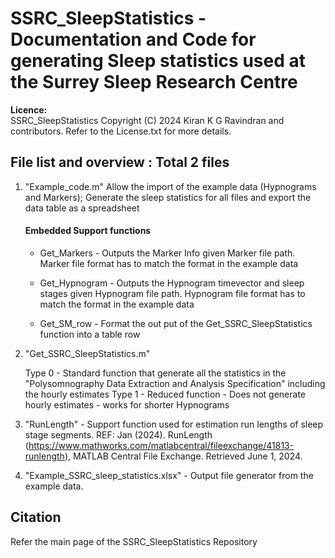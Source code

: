 # SSRC_SleepStatistics - Documentation and Code for generating Sleep statistics used at the Surrey Sleep Research Centre

**Licence:**  
SSRC_SleepStatistics Copyright (C) 2024 Kiran K G Ravindran and contributors. Refer to the License.txt for more details.

## File list and overview : Total 2 files
1. "Example_code.m" 
    Allow the import of the example data (Hypnograms and Markers); Generate the sleep statistics for all files and export the data table as a spreadsheet
    #### Embedded Support functions
    * Get_Markers - Outputs the Marker Info given Marker file path. Marker file format has to match the format in the example data

    * Get_Hypnogram - Outputs the Hypnogram timevector and sleep stages given Hypnogram file path. Hypnogram file format has to match the format in the example data

    * Get_SM_row - Format the out put of the Get_SSRC_SleepStatistics function into a table row

2. "Get_SSRC_SleepStatistics.m"

    Type 0 - Standard function that generate all the statistics in the "Polysomnography Data Extraction and Analysis Specification" including the hourly estimates
    Type 1 - Reduced function - Does not generate hourly estimates - works for shorter Hypnograms
    
3. "RunLength" - Support function used for estimation run lengths of sleep stage segments. REF: Jan (2024). RunLength (https://www.mathworks.com/matlabcentral/fileexchange/41813-runlength), MATLAB Central File Exchange. Retrieved June 1, 2024.
4. "Example_SSRC_sleep_statistics.xlsx" - Output file generator from the example data.
## Citation
Refer the main page of the SSRC_SleepStatistics Repository

